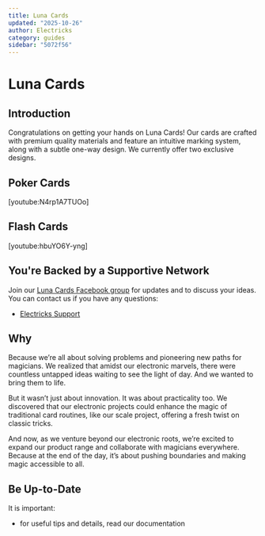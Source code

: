 ```yaml
---
title: Luna Cards
updated: "2025-10-26"
author: Electricks
category: guides
sidebar: "5072f56"
---
```


# Luna Cards

## Introduction

Congratulations on getting your hands on Luna Cards! Our cards are crafted with premium quality materials and feature an intuitive marking system, along with a subtle one-way design. We currently offer two exclusive designs.

## Poker Cards

[youtube:N4rp1A7TUOo]

## Flash Cards

[youtube:hbuYO6Y-yng]

## You're Backed by a Supportive Network

Join our [Luna Cards Facebook group](https://www.facebook.com/groups/lunacards) for updates and to discuss your ideas. You can contact us if you have any questions:

- [Electricks Support](https://m.me/electricks.magic)

## Why

Because we’re all about solving problems and pioneering new paths for magicians. We realized that amidst our electronic marvels, there were countless untapped ideas waiting to see the light of day. And we wanted to bring them to life.

But it wasn’t just about innovation. It was about practicality too. We discovered that our electronic projects could enhance the magic of traditional card routines, like our scale project, offering a fresh twist on classic tricks.

And now, as we venture beyond our electronic roots, we’re excited to expand our product range and collaborate with magicians everywhere. Because at the end of the day, it’s about pushing boundaries and making magic accessible to all.

## Be Up-to-Date

It is important:

- for useful tips and details, read our documentation